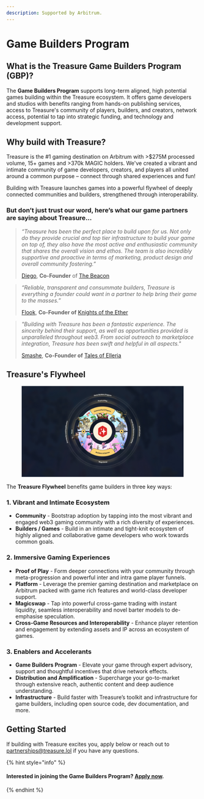 ```yaml
---
description: Supported by Arbitrum.
---
```


# Game Builders Program

## What is the Treasure Game Builders Program (GBP)?

The **Game Builders Program** supports long-term aligned, high potential games building within the Treasure ecosystem. It offers game developers and studios with benefits ranging from hands-on publishing services, access to Treasure's community of players, builders, and creators, network access, potential to tap into strategic funding, and technology and development support.&#x20;

## Why build with Treasure?

Treasure is the #1 gaming destination on Arbitrum with >$275M processed volume, 15+ games and >370k MAGIC holders. We've created a vibrant and intimate community of game developers, creators, and players all united around a common purpose – connect through shared experiences and fun!

Building with Treasure launches games into a powerful flywheel of deeply connected communities and builders, strengthened through interoperability.

### But don’t just trust our word, here’s what our game partners are saying about Treasure…

> _“Treasure has been the perfect place to build upon for us. Not only do they provide crucial and top tier infrastructure to build your game on top of, they also have the most active and enthusiastic community that shares the overall vision and ethos. The team is also incredibly supportive and proactive in terms of marketing, product design and overall community fostering.”_&#x20;
>
> [Diego](https://twitter.com/DiegoVidaurres), **Co-Founder** of [The Beacon](https://twitter.com/The\_Beacon\_GG)

> _“Reliable, transparent and consummate builders, Treasure is everything a founder could want in a partner to help bring their game to the masses.”_&#x20;
>
> [Flook](https://twitter.com/Flook\_eth), **Co-Founder of** [Knights of the Ether](https://twitter.com/KnightsOfTheEth)

> _"Building with Treasure has been a fantastic experience. The sincerity behind their support, as well as opportunities provided is unparalleled throughout web3. From social outreach to marketplace integration, Treasure has been swift and helpful in all aspects."_
>
> [Smashe](https://twitter.com/Smashe\_\_), **Co-Founder of** [Tales of Elleria](https://twitter.com/TalesofElleria)

## Treasure's Flywheel

<figure><img src="../../.gitbook/assets/Treasure_Flywheel_Graphic.jpg" alt=""><figcaption></figcaption></figure>

The **Treasure Flywheel** benefits game builders in three key ways:

### **1. Vibrant and Intimate Ecosystem**

* **Community** - Bootstrap adoption by tapping into the most vibrant and engaged web3 gaming community with a rich diversity of experiences.
* **Builders / Games** - Build in an intimate and tight-knit ecosystem of highly aligned and collaborative game developers who work towards common goals.

### **2. Immersive Gaming Experiences**

* **Proof of Play** - Form deeper connections with your community through meta-progression and powerful inter and intra game player funnels.
* **Platform** - Leverage the premier gaming destination and marketplace on Arbitrum packed with game rich features and world-class developer support.&#x20;
* **Magicswap** - Tap into powerful cross-game trading with instant liquidity, seamless interoperability and novel barter models to de-emphasise speculation.
* **Cross-Game Resources and Interoperability** - Enhance player retention and engagement by extending assets and IP across an ecosystem of games.&#x20;

### **3. Enablers and Accelerants**&#x20;

* **Game Builders Program** - Elevate your game through expert advisory, support and thoughtful incentives that drive network effects.
* **Distribution and Amplification** - Supercharge your go-to-market through extensive reach, authentic content and deep audience understanding.
* **Infrastructure** - Build faster with Treasure’s toolkit and infrastructure for game builders, including open source code, dev documentation, and more.

## Getting Started

If building with Treasure excites you, apply below or reach out to [partnerships@treasure.lol](mailto:partnerships@treasure.lol) if you have any questions.

{% hint style="info" %}
#### Interested in joining the Game Builders Program? [Apply now](https://forms.gle/ekTAxe28tEL1rDNC8).
{% endhint %}
